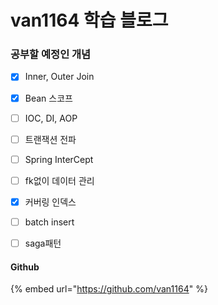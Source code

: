 # van1164 학습 블로그

### 공부할 예정인 개념

* [x] Inner, Outer Join
* [x] Bean 스코프
* [ ] IOC, DI, AOP
* [ ] 트랜잭션 전파
* [ ] Spring InterCept
* [ ] fk없이 데이터 관리
* [x] 커버링 인덱스
* [ ] batch insert
* [ ] saga패턴



#### Github

{% embed url="https://github.com/van1164" %}
